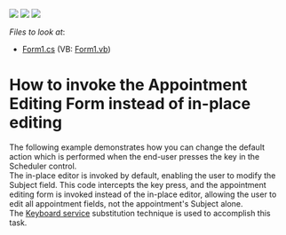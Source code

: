 <!-- default badges list -->
![](https://img.shields.io/endpoint?url=https://codecentral.devexpress.com/api/v1/VersionRange/128635435/10.2.3%2B)
[![](https://img.shields.io/badge/Open_in_DevExpress_Support_Center-FF7200?style=flat-square&logo=DevExpress&logoColor=white)](https://supportcenter.devexpress.com/ticket/details/E1304)
[![](https://img.shields.io/badge/📖_How_to_use_DevExpress_Examples-e9f6fc?style=flat-square)](https://docs.devexpress.com/GeneralInformation/403183)
<!-- default badges end -->
<!-- default file list -->
*Files to look at*:

* [Form1.cs](./CS/Form1.cs) (VB: [Form1.vb](./VB/Form1.vb))
<!-- default file list end -->
# How to invoke the Appointment Editing Form instead of in-place editing 


<p>The following example demonstrates how you can change the default action which is performed when the end-user presses the key in the Scheduler control. <br />
The in-place editor is invoked by default, enabling the user to modify the Subject field. This code intercepts the key press, and the appointment editing form is invoked instead of the in-place editor, allowing the user to edit all appointment fields, not the appointment's Subject alone.<br />
The <a href="http://documentation.devexpress.com/#WindowsForms/CustomDocument4107">Keyboard service</a> substitution technique is used to accomplish this task.</p>

<br/>


